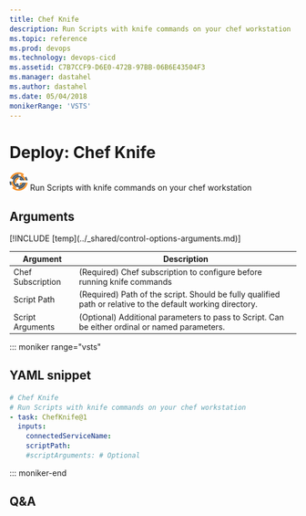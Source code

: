 ```yaml
---
title: Chef Knife
description: Run Scripts with knife commands on your chef workstation
ms.topic: reference
ms.prod: devops
ms.technology: devops-cicd
ms.assetid: C7B7CCF9-D6E0-472B-97BB-06B6E43504F3
ms.manager: dastahel
ms.author: dastahel
ms.date: 05/04/2018
monikerRange: 'VSTS'
---
```


# Deploy: Chef Knife

![](_img/chefknife.png) Run Scripts with knife commands on your chef workstation

## Arguments

<table><thead><tr><th>Argument</th><th>Description</th></tr></thead>
<tr><td>Chef Subscription</td><td>(Required) Chef subscription to configure before running knife commands</td></tr>
<tr><td>Script Path</td><td>(Required) Path of the script. Should be fully qualified path or relative to the default working directory.</td></tr>
<tr><td>Script Arguments</td><td>(Optional) Additional parameters to pass to Script.  Can be either ordinal or named parameters.</td></tr>
[!INCLUDE [temp](../_shared/control-options-arguments.md)]
</table>

::: moniker range="vsts"

## YAML snippet

```YAML
# Chef Knife
# Run Scripts with knife commands on your chef workstation
- task: ChefKnife@1
  inputs:
    connectedServiceName: 
    scriptPath: 
    #scriptArguments: # Optional
```

::: moniker-end

## Q&A

<!-- BEGINSECTION class="md-qanda" -->

<!-- ENDSECTION -->
